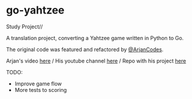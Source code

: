 # go-yahtzee

Study Project//


A translation project, converting a Yahtzee game written in Python to Go. 

The original code was featured and refactored by [@ArjanCodes](https://github.com/ArjanCodes).

Arjan's video [here](https://www.youtube.com/watch?v=l7E3y4te7sA) / His youtube channel [here](https://www.youtube.com/c/ArjanCodes) / Repo with his project [here](https://github.com/ArjanCodes/coderoast-yahtzee/tree/main/adapted)

TODO:
* Improve game flow
* More tests to scoring
